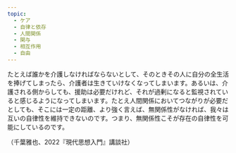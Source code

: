 ```yaml
---
topic:
  - ケア
  - 自律と依存
  - 人間関係
  - 関与
  - 相互作用
  - 自由
---
```

たとえば誰かを介護しなければならないとして、そのときその人に自分の全生活を捧げてしまったら、介護者は生きていけなくなってしまいます。あるいは、介護される側からしても、援助は必要だけれど、それが過剰になると監視されていると感じるようになってしまいます。たとえ人間関係においてつながりが必要だとしても、そこには一定の距離、より強く言えば、無関係性がなければ、我々は互いの自律性を維持できないのです。つまり、無関係性こそが存在の自律性を可能にしているのです。

（千葉雅也、2022『現代思想入門』講談社）